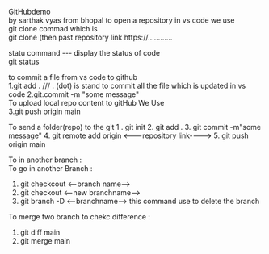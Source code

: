 GitHubdemo <br>
by sarthak vyas 
from bhopal 
to open a repository in vs code we use <br>
git clone commad which is  <br>
git clone (then past repository link https://............ <br>

statu command --- display the status of code  <br>
git status

to commit a file from vs code to github <br>
1.git add .     /// . (dot) is stand to commit all the file which is updated in vs code 
2.git.commit -m "some message"    <br>
To upload local repo content to gitHub We Use <br>
3.git push origin main 


To send a folder(repo) to the git 
1 . git init
2. git add .
3. git commit -m"some message"
4. git remote add origin <---repository link---->
5. git push origin main 

 To in another branch :  
  To go in another Branch : 
1. git checkcout <--branch name-->
2. git checkout <--new branchname-->
3. git branch -D <--branchname-->  this command use to delete the branch 

To merge two branch 
to chekc difference : 
1. git diff main
2. git merge main
